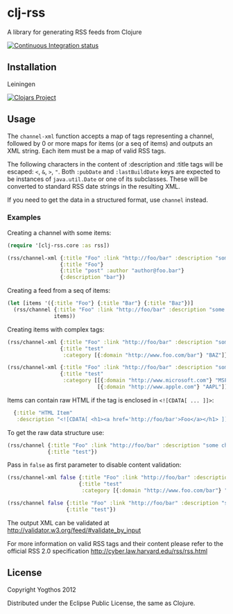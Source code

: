 # clj-rss

A library for generating RSS feeds from Clojure

[![Continuous Integration status](https://secure.travis-ci.org/yogthos/clj-rss.png)](http://travis-ci.org/yogthos/clj-rss)

## Installation

Leiningen

[![Clojars Project](http://clojars.org/clj-rss/latest-version.svg)](http://clojars.org/clj-rss)

## Usage

The `channel-xml` function accepts a map of tags representing a channel, followed by 0 or more maps for items (or a seq of items) and outputs an XML string.
Each item must be a map of valid RSS tags.

The following characters in the content of :description and :title tags will be escaped: `<`, `&`, `>`, `"`. Both `:pubDate` and `:lastBuildDate` keys are expected to be instances of `java.util.Date`
or one of its subclasses. These will be converted to standard RSS date strings in the resulting XML.

If you need to get the data in a structured format, use `channel` instead.

### Examples

Creating a channel with some items:
```clojure
(require '[clj-rss.core :as rss])

(rss/channel-xml {:title "Foo" :link "http://foo/bar" :description "some channel"}
                 {:title "Foo"}
                 {:title "post" :author "author@foo.bar"}
                 {:description "bar"})
```

Creating a feed from a seq of items:
```clojure
(let [items '({:title "Foo"} {:title "Bar"} {:title "Baz"})]
  (rss/channel {:title "Foo" :link "http://foo/bar" :description "some channel"}
               items))
```

Creating items with complex tags:
```clojure
(rss/channel-xml {:title "Foo" :link "http://foo/bar" :description "some channel"}
                 {:title "test"
                  :category [{:domain "http://www.foo.com/bar"} "BAZ"]})

(rss/channel-xml {:title "Foo" :link "http://foo/bar" :description "some channel"}
                 {:title "test"
                  :category [[{:domain "http://www.microsoft.com"} "MSFT"]
                             [{:domain "http://www.apple.com"} "AAPL"]]})
```

Items can contain raw HTML if the tag is enclosed in `<![CDATA[ ... ]]>`:
```clojure
  {:title "HTML Item"
   :description "<![CDATA[ <h1><a href='http://foo/bar'>Foo</a></h1> ]]>"}
```

To get the raw data structure use:
```clojure
(rss/channel {:title "Foo" :link "http://foo/bar" :description "some channel"}
             {:title "test"})
```

Pass in `false` as first parameter to disable content validation:
```clojure
(rss/channel-xml false {:title "Foo" :link "http://foo/bar" :description "some channel"}
                       {:title "test"
                        :category [{:domain "http://www.foo.com/bar"} "BAZ"]})

(rss/channel false {:title "Foo" :link "http://foo/bar" :description "some channel"}
                   {:title "test"})
```

The output XML can be validated at http://validator.w3.org/feed/#validate_by_input

For more information on valid RSS tags and their content please refer to the official RSS 2.0 specification http://cyber.law.harvard.edu/rss/rss.html

## License

Copyright Yogthos 2012

Distributed under the Eclipse Public License, the same as Clojure.

